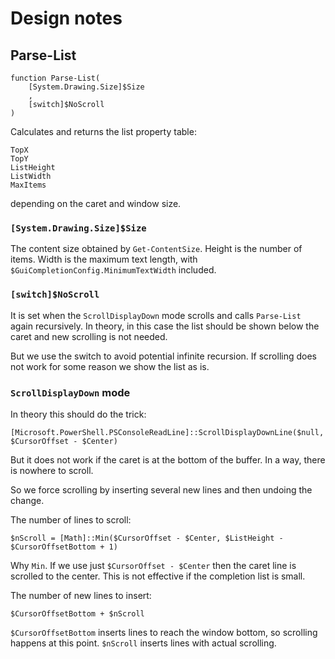 # Design notes

## Parse-List

    function Parse-List(
        [System.Drawing.Size]$Size
        ,
        [switch]$NoScroll
    )

Calculates and returns the list property table:

    TopX
    TopY
    ListHeight
    ListWidth
    MaxItems

depending on the caret and window size.

### `[System.Drawing.Size]$Size`

The content size obtained by `Get-ContentSize`.
Height is the number of items.
Width is the maximum text length, with `$GuiCompletionConfig.MinimumTextWidth` included.

### `[switch]$NoScroll`

It is set when the `ScrollDisplayDown` mode scrolls and calls `Parse-List` again recursively.
In theory, in this case the list should be shown below the caret and new scrolling is not needed.

But we use the switch to avoid potential infinite recursion.
If scrolling does not work for some reason we show the list as is.

### `ScrollDisplayDown` mode

In theory this should do the trick:

    [Microsoft.PowerShell.PSConsoleReadLine]::ScrollDisplayDownLine($null, $CursorOffset - $Center)

But it does not work if the caret is at the bottom of the buffer.
In a way, there is nowhere to scroll.

So we force scrolling by inserting several new lines and then undoing the change.

The number of lines to scroll:

    $nScroll = [Math]::Min($CursorOffset - $Center, $ListHeight - $CursorOffsetBottom + 1)

Why `Min`. If we use just `$CursorOffset - $Center` then the caret line is scrolled to the center.
This is not effective if the completion list is small.

The number of new lines to insert:

    $CursorOffsetBottom + $nScroll

`$CursorOffsetBottom` inserts lines to reach the window bottom, so scrolling happens at this point.
`$nScroll` inserts lines with actual scrolling.
